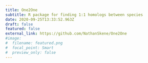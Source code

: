 ```yaml
---
title: One2One
subtitle: R package for finding 1:1 homologs between species
date: 2020-09-25T13:33:52.963Z
draft: false
featured: false
external_link: https://github.com/NathanSkene/One2One
#image:
#  filename: featured.png
#  focal_point: Smart
#  preview_only: false
---
```

